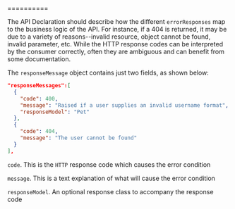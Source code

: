 ==========

The API Declaration should describe how the different `errorResponses` map to the
business logic of the API.  For instance, if a 404 is returned, it may be due to a variety
of reasons--invalid resource, object cannot be found, invalid parameter, etc.  While
the HTTP response codes can be interpreted by the consumer correctly, often they are
ambiguous and can benefit from some documentation.

The `responseMessage` object contains just two fields, as shown below:

```json
"responseMessages":[
  {
    "code": 400,
    "message": "Raised if a user supplies an invalid username format",
    "responseModel": "Pet"
  },
  {
    "code": 404,
    "message": "The user cannot be found"
  }
],

```

`code`.  This is the `HTTP` response code which causes the error condition

`message`.  This is a text explanation of what will cause the error condition 

`responseModel`.  An optional response class to accompany the response code